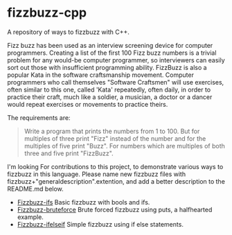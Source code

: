 # fizzbuzz-cpp
A repository of ways to fizzbuzz with C++.

Fizz buzz has been used as an interview screening device for computer programmers. Creating a list of the first 100 Fizz buzz numbers is a trivial problem for any would-be computer programmer, so interviewers can easily sort out those with insufficient programming ability. FizzBuzz is also a popular Kata in the software craftsmanship movement. Computer programmers who call themselves "Software Craftsmen" will use exercises, often similar to this one, called 'Kata' repeatedly, often daily, in order to practice their craft, much like a soldier, a musician, a doctor or a dancer would repeat exercises or movements to practice theirs. 


The requirements are:

> Write a program that prints the numbers from 1 to 100. But for multiples
> of three print "Fizz" instead of the number and for the multiples of
> five print "Buzz". For numbers which are multiples of both three and
> five print "FizzBuzz".

I'm looking For contributions to this project, to demonstrate various ways to fizzbuzz in this language. Please name new fizzbuzz files with fizzbuzz+"generaldescription".extention, and add a better description to the README.md below.


* [Fizzbuzz-ifs](https://github.com/coston/fizzbuzz-cpp/blob/master/Fizzbuzz-ifs.cpp) Basic fizzbuzz with bools and ifs.
* [Fizzbuzz-bruteforce](https://github.com/coston/fizzbuzz-cpp/blob/master/fizzbuzz-bruteforce.cpp) Brute forced fizzbuzz using puts, a halfhearted example.
* [Fizzbuzz-ifelseif](https://github.com/caledelaura/fizzbuzz-cpp/blob/master/Fizzbuzz-ifelse.cpp) Simple fizzbuzz using if else statements.
